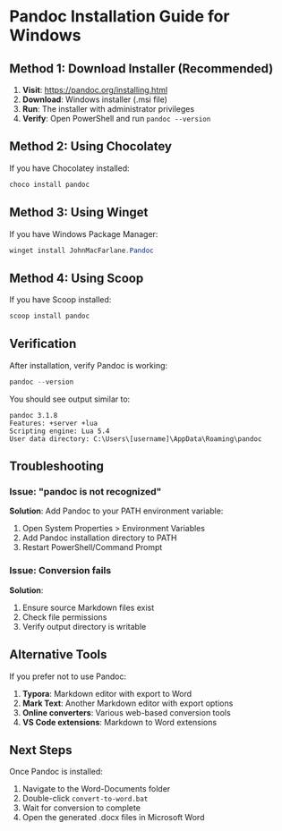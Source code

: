 # Pandoc Installation Guide for Windows

## Method 1: Download Installer (Recommended)

1. **Visit**: https://pandoc.org/installing.html
2. **Download**: Windows installer (.msi file)
3. **Run**: The installer with administrator privileges
4. **Verify**: Open PowerShell and run `pandoc --version`

## Method 2: Using Chocolatey

If you have Chocolatey installed:
```powershell
choco install pandoc
```

## Method 3: Using Winget

If you have Windows Package Manager:
```powershell
winget install JohnMacFarlane.Pandoc
```

## Method 4: Using Scoop

If you have Scoop installed:
```powershell
scoop install pandoc
```

## Verification

After installation, verify Pandoc is working:
```powershell
pandoc --version
```

You should see output similar to:
```
pandoc 3.1.8
Features: +server +lua
Scripting engine: Lua 5.4
User data directory: C:\Users\[username]\AppData\Roaming\pandoc
```

## Troubleshooting

### Issue: "pandoc is not recognized"
**Solution**: Add Pandoc to your PATH environment variable:
1. Open System Properties > Environment Variables
2. Add Pandoc installation directory to PATH
3. Restart PowerShell/Command Prompt

### Issue: Conversion fails
**Solution**: 
1. Ensure source Markdown files exist
2. Check file permissions
3. Verify output directory is writable

## Alternative Tools

If you prefer not to use Pandoc:

1. **Typora**: Markdown editor with export to Word
2. **Mark Text**: Another Markdown editor with export options
3. **Online converters**: Various web-based conversion tools
4. **VS Code extensions**: Markdown to Word extensions

## Next Steps

Once Pandoc is installed:
1. Navigate to the Word-Documents folder
2. Double-click `convert-to-word.bat`
3. Wait for conversion to complete
4. Open the generated .docx files in Microsoft Word

